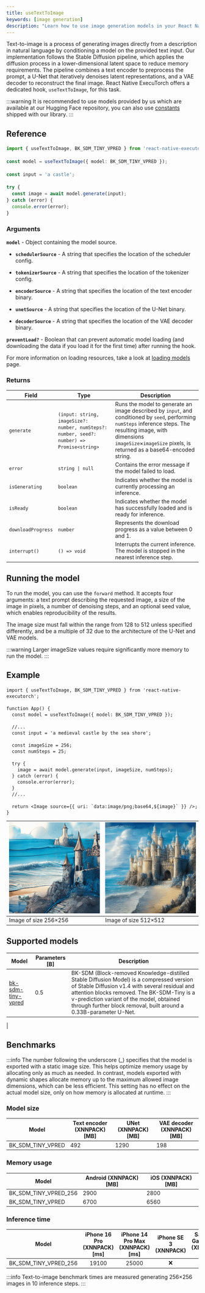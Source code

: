 ```yaml
---
title: useTextToImage
keywords: [image generation]
description: "Learn how to use image generation models in your React Native applications with React Native ExecuTorch's useTextToImage hook."
---
```


Text-to-image is a process of generating images directly from a description in natural language by conditioning a model on the provided text input. Our implementation follows the Stable Diffusion pipeline, which applies the diffusion process in a lower-dimensional latent space to reduce memory requirements. The pipeline combines a text encoder to preprocess the prompt, a U-Net that iteratively denoises latent representations, and a VAE decoder to reconstruct the final image. React Native ExecuTorch offers a dedicated hook, `useTextToImage`, for this task.

<!-- Update links after uploading the model to Swm HuggingFace -->

:::warning
It is recommended to use models provided by us which are available at our Hugging Face repository, you can also use [constants](https://github.com/software-mansion/react-native-executorch/blob/main/packages/react-native-executorch/src/constants/modelUrls.ts) shipped with our library.
:::

## Reference

```typescript
import { useTextToImage, BK_SDM_TINY_VPRED } from 'react-native-executorch';

const model = useTextToImage({ model: BK_SDM_TINY_VPRED });

const input = 'a castle';

try {
  const image = await model.generate(input);
} catch (error) {
  console.error(error);
}
```

### Arguments

**`model`** - Object containing the model source.

- **`schedulerSource`** - A string that specifies the location of the scheduler config.

- **`tokenizerSource`** - A string that specifies the location of the tokenizer config.

- **`encoderSource`** - A string that specifies the location of the text encoder binary.

- **`unetSource`** - A string that specifies the location of the U-Net binary.

- **`decoderSource`** - A string that specifies the location of the VAE decoder binary.

**`preventLoad?`** - Boolean that can prevent automatic model loading (and downloading the data if you load it for the first time) after running the hook.

For more information on loading resources, take a look at [loading models](../../01-fundamentals/02-loading-models.md) page.

### Returns

| Field              | Type                                                                                       | Description                                                                                                                                                                                                                              |
| ------------------ | ------------------------------------------------------------------------------------------ | ---------------------------------------------------------------------------------------------------------------------------------------------------------------------------------------------------------------------------------------- |
| `generate`         | `(input: string, imageSize?: number, numSteps?: number, seed?: number) => Promise<string>` | Runs the model to generate an image described by `input`, and conditioned by `seed`, performing `numSteps` inference steps. The resulting image, with dimensions `imageSize`×`imageSize` pixels, is returned as a base64-encoded string. |
| `error`            | <code>string &#124; null</code>                                                            | Contains the error message if the model failed to load.                                                                                                                                                                                  |
| `isGenerating`     | `boolean`                                                                                  | Indicates whether the model is currently processing an inference.                                                                                                                                                                        |
| `isReady`          | `boolean`                                                                                  | Indicates whether the model has successfully loaded and is ready for inference.                                                                                                                                                          |
| `downloadProgress` | `number`                                                                                   | Represents the download progress as a value between 0 and 1.                                                                                                                                                                             |
| `interrupt()`      | `() => void`                                                                               | Interrupts the current inference. The model is stopped in the nearest inference step.                                                                                                                                                    |

## Running the model

To run the model, you can use the `forward` method. It accepts four arguments: a text prompt describing the requested image, a size of the image in pixels, a number of denoising steps, and an optional seed value, which enables reproducibility of the results.

The image size must fall within the range from 128 to 512 unless specified differently, and be a multiple of 32 due to the architecture of the U-Net and VAE models.

:::warning
Larger imageSize values require significantly more memory to run the model.
:::

## Example

```tsx
import { useTextToImage, BK_SDM_TINY_VPRED } from 'react-native-executorch';

function App() {
  const model = useTextToImage({ model: BK_SDM_TINY_VPRED });

  //...
  const input = 'a medieval castle by the sea shore';

  const imageSize = 256;
  const numSteps = 25;

  try {
    image = await model.generate(input, imageSize, numSteps);
  } catch (error) {
    console.error(error);
  }
  //...

  return <Image source={{ uri: `data:image/png;base64,${image}` }} />;
}
```

| ![Castle 256x256](../../../static/img/castle256.png) | ![Castle 512x512](../../../static/img/castle512.png) |
| ---------------------------------------------------- | ---------------------------------------------------- |
| Image of size 256×256                                | Image of size 512×512                                |

## Supported models

| Model                                                               | Parameters [B] | Description                                                                                                                                                                                                                                                                                                  |
| ------------------------------------------------------------------- | -------------- | ------------------------------------------------------------------------------------------------------------------------------------------------------------------------------------------------------------------------------------------------------------------------------------------------------------ |
| [bk-sdm-tiny-vpred](https://huggingface.co/vivym/bk-sdm-tiny-vpred) | 0.5            | BK-SDM (Block-removed Knowledge-distilled Stable Diffusion Model) is a compressed version of Stable Diffusion v1.4 with several residual and attention blocks removed. The BK-SDM-Tiny is a v-prediction variant of the model, obtained through further block removal, built around a 0.33B-parameter U-Net. |

|

## Benchmarks

:::info
The number following the underscore (\_) specifies that the model is exported with a static image size. This helps optimize memory usage by allocating only as much as needed. In contrast, models exported with dynamic shapes allocate memory up to the maximum allowed image dimensions, which can be less efficient. This setting has no effect on the actual model size, only on how memory is allocated at runtime.
:::

### Model size

| Model             | Text encoder (XNNPACK) [MB] | UNet (XNNPACK) [MB] | VAE decoder (XNNPACK) [MB] |
| ----------------- | --------------------------- | ------------------- | -------------------------- |
| BK_SDM_TINY_VPRED | 492                         | 1290                | 198                        |

### Memory usage

| Model                 | Android (XNNPACK) [MB] | iOS (XNNPACK) [MB] |
| --------------------- | ---------------------- | ------------------ |
| BK_SDM_TINY_VPRED_256 | 2900                   | 2800               |
| BK_SDM_TINY_VPRED     | 6700                   | 6560               |

### Inference time

| Model                 | iPhone 16 Pro (XNNPACK) [ms] | iPhone 14 Pro Max (XNNPACK) [ms] | iPhone SE 3 (XNNPACK) | Samsung Galaxy S24 (XNNPACK) [ms] | OnePlus 12 (XNNPACK) [ms] |
| --------------------- | :--------------------------: | :------------------------------: | :-------------------: | :-------------------------------: | :-----------------------: |
| BK_SDM_TINY_VPRED_256 |            19100             |              25000               |          ❌           |                ❌                 |           23100           |

:::info
Text-to-image benchmark times are measured generating 256×256 images in 10 inference steps.
:::
